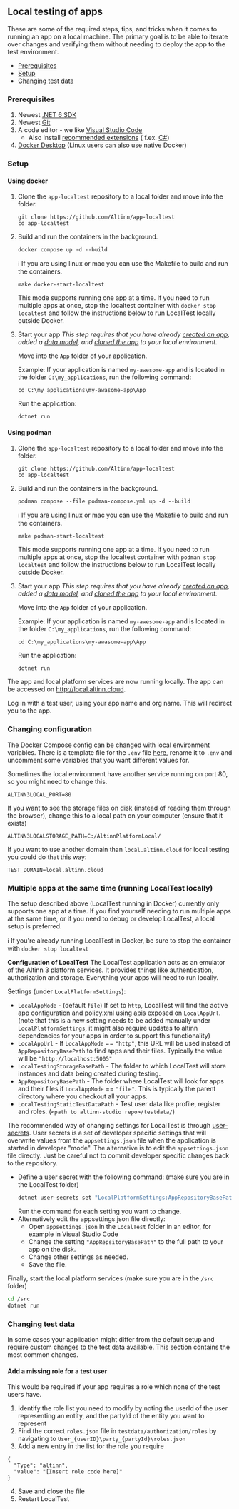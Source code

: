 ## Local testing of apps

These are some of the required steps, tips, and tricks when it comes to running an app on a local machine. The primary goal is to be able to iterate over changes and verifying them without needing to deploy the app to the test environment.

- [Prerequisites](#prerequisites)
- [Setup](#setup)
- [Changing test data](#changing-test-data)

### Prerequisites

1. Newest [.NET 6 SDK](https://dotnet.microsoft.com/download/dotnet/6.0)
2. Newest [Git](https://git-scm.com/downloads)
3. A code editor - we like [Visual Studio Code](https://code.visualstudio.com/Download)
    - Also
      install [recommended extensions](https://code.visualstudio.com/docs/editor/extension-gallery#_workspace-recommended-extensions) (
      f.ex. [C#](https://marketplace.visualstudio.com/items?itemName=ms-vscode.csharp))
4. [Docker Desktop](https://www.docker.com/products/docker-desktop) (Linux users can also use native Docker)

### Setup

#### Using docker 

1. Clone the `app-localtest` repository to a local folder and move into the folder.

   ```shell
   git clone https://github.com/Altinn/app-localtest
   cd app-localtest
   ```

2. Build and run the containers in the background. 

    ```shell
    docker compose up -d --build
    ```

   :information_source: If you are using linux or mac you can use the Makefile to build and run the containers.

    ```shell
    make docker-start-localtest
    ```
   
    This mode supports running one app at a time. If you need to run multiple apps at once, stop the localtest container with `docker stop localtest` and follow the instructions below to run LocalTest locally outside Docker.

3. Start your app
    _This step requires that you have already [created an app](https://docs.altinn.studio/app/getting-started/create-app/), added a [data model](https://docs.altinn.studio/app/development/data/data-model/data-models-tool/), and [cloned the app](https://docs.altinn.studio/app/getting-started/local-dev/) to your local environment._
  
    Move into the `App` folder of your application.

     Example: If your application is named `my-awesome-app` and is located in the folder `C:\my_applications`, run the following command:

    ```shell
    cd C:\my_applications\my-awasome-app\App
    ```

     Run the application:

     ```shell
     dotnet run
    ```

#### Using podman

1. Clone the `app-localtest` repository to a local folder and move into the folder.

   ```shell
   git clone https://github.com/Altinn/app-localtest
   cd app-localtest
   ```

2. Build and run the containers in the background.

    ```shell
    podman compose --file podman-compose.yml up -d --build
    ```

   :information_source: If you are using linux or mac you can use the Makefile to build and run the containers.

   ```shell
   make podman-start-localtest
   ```

   This mode supports running one app at a time. If you need to run multiple apps at once, stop the localtest container with `podman stop localtest` and follow the instructions below to run LocalTest locally outside Docker.

3. Start your app
   _This step requires that you have already [created an app](https://docs.altinn.studio/app/getting-started/create-app/), added a [data model](https://docs.altinn.studio/app/development/data/data-model/data-models-tool/), and [cloned the app](https://docs.altinn.studio/app/getting-started/local-dev/) to your local environment._

   Move into the `App` folder of your application.

   Example: If your application is named `my-awesome-app` and is located in the folder `C:\my_applications`, run the following command:

    ```shell
    cd C:\my_applications\my-awasome-app\App
    ```

   Run the application:

     ```shell
     dotnet run
    ```

The app and local platform services are now running locally. The app can be accessed on <http://local.altinn.cloud>.

Log in with a test user, using your app name and org name. This will redirect you to the app.

### Changing configuration

The Docker Compose config can be changed with local environment variables. There is a
template file for the `.env` file [here](./.env.template), rename it to `.env` and
uncomment some variables that you want different values for.

Sometimes the local environment have another service running on port 80, so you might need to change this.

```dotenv
ALTINN3LOCAL_PORT=80
```

If you want to see the storage files on disk (instead of reading them through the browser), change this to a local
path on your computer (ensure that it exists)

```dotenv
ALTINN3LOCALSTORAGE_PATH=C:/AltinnPlatformLocal/
```

If you want to use another domain than `local.altinn.cloud` for local testing you could do that this way:

```dotenv
TEST_DOMAIN=local.altinn.cloud
```

### Multiple apps at the same time (running LocalTest locally)

The setup described above (LocalTest running in Docker) currently only supports one app at a time. If you find
yourself needing to run multiple apps at the same time, or if you need to debug or develop LocalTest, a local setup is
preferred.

:information_source: If you're already running LocalTest in Docker, be sure to stop the container with `docker stop localtest`

**Configuration of LocalTest**
The LocalTest application acts as an emulator of the Altinn 3 platform services. It provides things like authentication,
authorization and storage. Everything your apps will need to run locally.

Settings (under `LocalPlatformSettings`):

- `LocalAppMode` - (default `file`) If set to `http`, LocalTest will find the active app configuration and policy.xml
  using apis exposed on `LocalAppUrl`. (note that this is a new setting needs to be added manually under
  `LocalPlatformSettings`, it might also require updates to altinn dependencies for your apps in order to support
  this functionality)
- `LocalAppUrl` - If `LocalAppMode` == `"http"`, this URL will be used instead of `AppRepositoryBasePath` to find apps
  and their files. Typically the value will be `"http://localhost:5005"`
- `LocalTestingStorageBasePath` - The folder to which LocalTest will store instances and data being created
  during testing.
- `AppRepositoryBasePath` - The folder where LocalTest will look for apps and their files
  if `LocalAppMode` == `"file"`. This is typically the parent directory where you checkout all your apps.
- `LocalTestingStaticTestDataPath` - Test user data like profile, register and
  roles. (`<path to altinn-studio repo>/testdata/`)

The recommended way of changing settings for LocalTest is through
[user-secrets](https://docs.microsoft.com/en-us/aspnet/core/security/app-secrets?view=aspnetcore-6.0&tabs=windows#set-a-secret).
User secrets is a set of developer specific settings that will overwrite values from the `appsettings.json` file when
the application is started in developer "mode". The alternative is to edit the `appsettings.json` file directly. Just be
careful not to commit developer specific changes back to the repository.

- Define a user secret with the following command:  (make sure you are in the LocalTest folder)
   ```bash
   dotnet user-secrets set "LocalPlatformSettings:AppRepositoryBasePath" "C:\Repos"
   ```
  Run the command for each setting you want to change.
- Alternatively edit the appsettings.json file directly:
    - Open `appsettings.json` in the `LocalTest` folder in an editor, for example in Visual Studio Code
    - Change the setting `"AppRepsitoryBasePath"` to the full path to your app on the disk.
    - Change other settings as needed.
    - Save the file.

Finally, start the local platform services (make sure you are in the `/src` folder)

```bash
cd /src
dotnet run
```

### Changing test data

In some cases your application might differ from the default setup and require custom changes to the test data
available.
This section contains the most common changes.

#### Add a missing role for a test user

This would be required if your app requires a role which none of the test users have.

1. Identify the role list you need to modify by noting the userId of the user representing an entity, and the partyId of
   the entity you want to represent
2. Find the correct `roles.json` file in `testdata/authorization/roles` by navigating
   to `User_{userID}\party_{partyId}\roles.json`
3. Add a new entry in the list for the role you require

  ```
  {
    "Type": "altinn",
    "value": "[Insert role code here]"
  }
  ```

4. Save and close the file
5. Restart LocalTest
